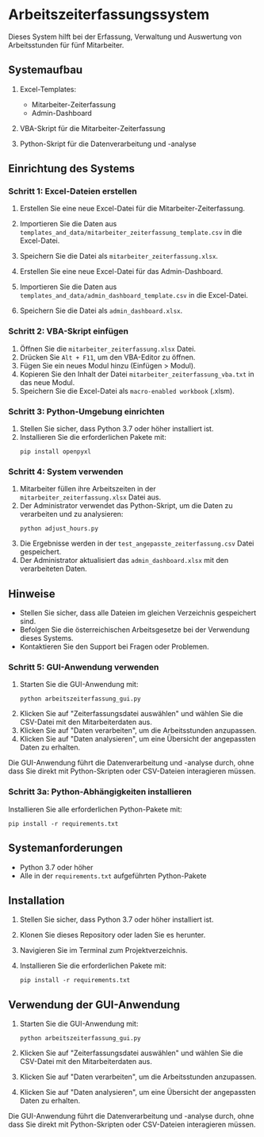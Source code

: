# Arbeitszeiterfassungssystem

Dieses System hilft bei der Erfassung, Verwaltung und Auswertung von Arbeitsstunden für fünf Mitarbeiter.

## Systemaufbau

1. Excel-Templates:
   - Mitarbeiter-Zeiterfassung
   - Admin-Dashboard

2. VBA-Skript für die Mitarbeiter-Zeiterfassung
3. Python-Skript für die Datenverarbeitung und -analyse

## Einrichtung des Systems

### Schritt 1: Excel-Dateien erstellen

1. Erstellen Sie eine neue Excel-Datei für die Mitarbeiter-Zeiterfassung.
2. Importieren Sie die Daten aus `templates_and_data/mitarbeiter_zeiterfassung_template.csv` in die Excel-Datei.
3. Speichern Sie die Datei als `mitarbeiter_zeiterfassung.xlsx`.

4. Erstellen Sie eine neue Excel-Datei für das Admin-Dashboard.
5. Importieren Sie die Daten aus `templates_and_data/admin_dashboard_template.csv` in die Excel-Datei.
6. Speichern Sie die Datei als `admin_dashboard.xlsx`.

### Schritt 2: VBA-Skript einfügen

1. Öffnen Sie die `mitarbeiter_zeiterfassung.xlsx` Datei.
2. Drücken Sie `Alt + F11`, um den VBA-Editor zu öffnen.
3. Fügen Sie ein neues Modul hinzu (Einfügen > Modul).
4. Kopieren Sie den Inhalt der Datei `mitarbeiter_zeiterfassung_vba.txt` in das neue Modul.
5. Speichern Sie die Excel-Datei als `macro-enabled workbook` (.xlsm).

### Schritt 3: Python-Umgebung einrichten

1. Stellen Sie sicher, dass Python 3.7 oder höher installiert ist.
2. Installieren Sie die erforderlichen Pakete mit:
   ```
   pip install openpyxl
   ```

### Schritt 4: System verwenden

1. Mitarbeiter füllen ihre Arbeitszeiten in der `mitarbeiter_zeiterfassung.xlsx` Datei aus.
2. Der Administrator verwendet das Python-Skript, um die Daten zu verarbeiten und zu analysieren:
   ```
   python adjust_hours.py
   ```
3. Die Ergebnisse werden in der `test_angepasste_zeiterfassung.csv` Datei gespeichert.
4. Der Administrator aktualisiert das `admin_dashboard.xlsx` mit den verarbeiteten Daten.

## Hinweise

- Stellen Sie sicher, dass alle Dateien im gleichen Verzeichnis gespeichert sind.
- Befolgen Sie die österreichischen Arbeitsgesetze bei der Verwendung dieses Systems.
- Kontaktieren Sie den Support bei Fragen oder Problemen.

### Schritt 5: GUI-Anwendung verwenden

1. Starten Sie die GUI-Anwendung mit:
   ```
   python arbeitszeiterfassung_gui.py
   ```
2. Klicken Sie auf "Zeiterfassungsdatei auswählen" und wählen Sie die CSV-Datei mit den Mitarbeiterdaten aus.
3. Klicken Sie auf "Daten verarbeiten", um die Arbeitsstunden anzupassen.
4. Klicken Sie auf "Daten analysieren", um eine Übersicht der angepassten Daten zu erhalten.

Die GUI-Anwendung führt die Datenverarbeitung und -analyse durch, ohne dass Sie direkt mit Python-Skripten oder CSV-Dateien interagieren müssen.


### Schritt 3a: Python-Abhängigkeiten installieren

Installieren Sie alle erforderlichen Python-Pakete mit:

```
pip install -r requirements.txt
```




## Systemanforderungen

- Python 3.7 oder höher
- Alle in der `requirements.txt` aufgeführten Python-Pakete

## Installation

1. Stellen Sie sicher, dass Python 3.7 oder höher installiert ist.
2. Klonen Sie dieses Repository oder laden Sie es herunter.
3. Navigieren Sie im Terminal zum Projektverzeichnis.
4. Installieren Sie die erforderlichen Pakete mit:

   ```
   pip install -r requirements.txt
   ```

## Verwendung der GUI-Anwendung

1. Starten Sie die GUI-Anwendung mit:

   ```
   python arbeitszeiterfassung_gui.py
   ```

2. Klicken Sie auf "Zeiterfassungsdatei auswählen" und wählen Sie die CSV-Datei mit den Mitarbeiterdaten aus.
3. Klicken Sie auf "Daten verarbeiten", um die Arbeitsstunden anzupassen.
4. Klicken Sie auf "Daten analysieren", um eine Übersicht der angepassten Daten zu erhalten.

Die GUI-Anwendung führt die Datenverarbeitung und -analyse durch, ohne dass Sie direkt mit Python-Skripten oder CSV-Dateien interagieren müssen.

